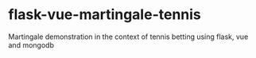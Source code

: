 # flask-vue-martingale-tennis
Martingale demonstration in the context of tennis betting using flask, vue and mongodb
